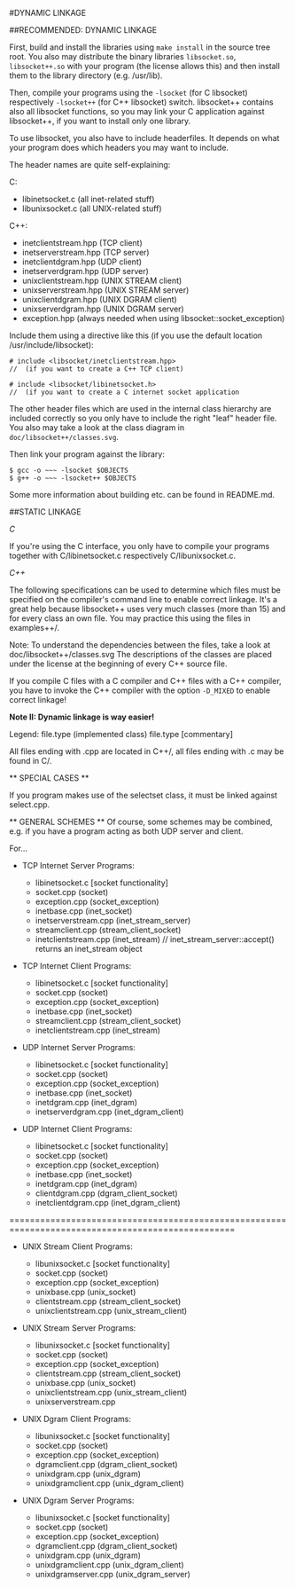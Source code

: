 #DYNAMIC LINKAGE

##RECOMMENDED: DYNAMIC LINKAGE

First, build and install the libraries using `make install` in the source tree root.
You also may distribute the binary libraries `libsocket.so`, `libsocket++.so` with your program (the license allows this) and then install them to the library directory (e.g. /usr/lib).

Then, compile your programs using the `-lsocket` (for C libsocket) respectively `-lsocket++`
(for C++ libsocket) switch. libsocket++ contains also all libsocket functions, so you may link
your C application against libsocket++, if you want to install only one library.

To use libsocket, you also have to include headerfiles. It depends on what your program does which headers you may
want to include.

The header names are quite self-explaining:

C:

- libinetsocket.c (all inet-related stuff)
- libunixsocket.c (all UNIX-related stuff)

C++:

- inetclientstream.hpp (TCP client)
- inetserverstream.hpp (TCP server)
- inetclientdgram.hpp (UDP client)
- inetserverdgram.hpp (UDP server)
- unixclientstream.hpp (UNIX STREAM client)
- unixserverstream.hpp (UNIX STREAM server)
- unixclientdgram.hpp (UNIX DGRAM client)
- unixserverdgram.hpp (UNIX DGRAM server)
- exception.hpp (always needed when using libsocket::socket\_exception)

Include them using a directive like this (if you use the default location /usr/include/libsocket):

	# include <libsocket/inetclientstream.hpp>
	//	(if you want to create a C++ TCP client)

	# include <libsocket/libinetsocket.h>
	//	(if you want to create a C internet socket application

The other header files which are used in the internal class hierarchy are included correctly
so you only have to include the right "leaf" header file. You also may take a look at the
class diagram in `doc/libsocket++/classes.svg`.

Then link your program against the library:

	$ gcc -o ~~~ -lsocket $OBJECTS
	$ g++ -o ~~~ -lsocket++ $OBJECTS

Some more information about building etc. can be found in README.md.

##STATIC LINKAGE

*C*

If you're using the C interface, you only have to compile your programs together with
C/libinetsocket.c respectively C/libunixsocket.c.

*C++*

The following specifications can be used to determine which files must be specified on the compiler's command line to enable correct linkage. It's a great help because libsocket++ uses very much classes (more than 15) and for every class an own file. You may practice this using the files in examples++/.

Note: To understand the dependencies between the files, take a look at doc/libsocket++/classes.svg
The descriptions of the classes are placed under the license at the beginning of every C++ source file.

If you compile C files with a C compiler and C++ files with a C++ compiler, you have to invoke the C++ compiler with the
option `-D_MIXED` to enable correct linkage!

**Note II: Dynamic linkage is way easier!**

Legend:
file.type (implemented class)
file.type [commentary]

All files ending with .cpp are located in C++/, all files ending with .c may be found in C/.

** SPECIAL CASES **

If you program makes use of the selectset class, it must be linked against select.cpp.

** GENERAL SCHEMES **
Of course, some schemes may be combined, e.g. if you have a program acting as both UDP server and client.

For...
* TCP Internet Server Programs:
	- libinetsocket.c [socket functionality]
	- socket.cpp (socket)
	- exception.cpp (socket_exception)
	- inetbase.cpp (inet_socket)
	- inetserverstream.cpp (inet_stream_server)
	- streamclient.cpp (stream_client_socket)
	- inetclientstream.cpp (inet_stream) // inet_stream_server::accept() returns an inet_stream object

* TCP Internet Client Programs:
	- libinetsocket.c [socket functionality]
	- socket.cpp (socket)
	- exception.cpp (socket_exception)
	- inetbase.cpp (inet_socket)
	- streamclient.cpp (stream_client_socket)
	- inetclientstream.cpp (inet_stream)

* UDP Internet Server Programs:
	- libinetsocket.c [socket functionality]
	- socket.cpp (socket)
	- exception.cpp (socket_exception)
	- inetbase.cpp (inet_socket)
	- inetdgram.cpp (inet_dgram)
	- inetserverdgram.cpp (inet_dgram_client)

* UDP Internet Client Programs:
	- libinetsocket.c [socket functionality]
	- socket.cpp (socket)
	- exception.cpp (socket_exception)
	- inetbase.cpp (inet_socket)
	- inetdgram.cpp (inet_dgram)
	- clientdgram.cpp (dgram_client_socket)
	- inetclientdgram.cpp (inet_dgram_client)

==================================================================================================

* UNIX Stream Client Programs:
	- libunixsocket.c [socket functionality]
	- socket.cpp (socket)
	- exception.cpp (socket_exception)
	- unixbase.cpp (unix_socket)
	- clientstream.cpp (stream_client_socket)
	- unixclientstream.cpp (unix_stream_client)

* UNIX Stream Server Programs:
	- libunixsocket.c [socket functionality]
	- socket.cpp (socket)
	- exception.cpp (socket_exception)
	- clientstream.cpp (stream_client_socket)
	- unixbase.cpp (unix_socket)
	- unixclientstream.cpp (unix_stream_client)
	- unixserverstream.cpp

* UNIX Dgram Client Programs:
	- libunixsocket.c [socket functionality]
	- socket.cpp (socket)
	- exception.cpp (socket_exception)
	- dgramclient.cpp (dgram_client_socket)
	- unixdgram.cpp (unix_dgram)
	- unixdgramclient.cpp (unix_dgram_client)

* UNIX Dgram Server Programs:
	- libunixsocket.c [socket functionality]
	- socket.cpp (socket)
	- exception.cpp (socket_exception)
	- dgramclient.cpp (dgram_client_socket)
	- unixdgram.cpp (unix_dgram)
	- unixdgramclient.cpp (unix_dgram_client)
	- unixdgramserver.cpp (unix_dgram_server)

